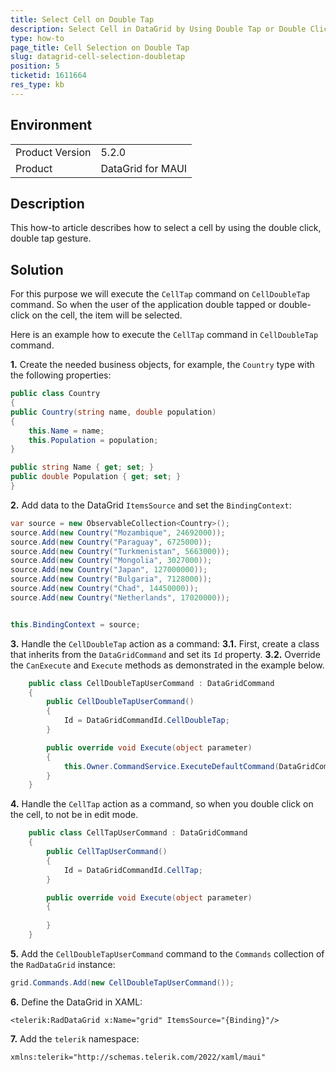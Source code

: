 ```yaml
---
title: Select Cell on Double Tap
description: Select Cell in DataGrid by Using Double Tap or Double Click
type: how-to
page_title: Cell Selection on Double Tap
slug: datagrid-cell-selection-doubletap
position: 5
ticketid: 1611664
res_type: kb
---
```


## Environment
<table>
    <tbody>
        <tr>
            <td>Product Version</td>
            <td>5.2.0</td>
        </tr>
        <tr>
            <td>Product</td>
            <td>DataGrid for MAUI</td>
        </tr>
    </tbody>
</table>


## Description

This how-to article describes how to select a cell by using the double click, double tap gesture. 


## Solution

For this purpose we will execute the `CellTap` command on `CellDoubleTap` command. So when the user of the application double tapped or double-click on the cell, the item will be selected. 

Here is an example how to execute the `CellTap` command in `CellDoubleTap` command.

**1.** Create the needed business objects, for example, the `Country` type with the following properties:

```C#
public class Country
{
public Country(string name, double population)
{
    this.Name = name;
    this.Population = population;
}

public string Name { get; set; }
public double Population { get; set; }
}
```

**2.** Add data to the DataGrid `ItemsSource` and set the `BindingContext`:

```C#
var source = new ObservableCollection<Country>();
source.Add(new Country("Mozambique", 24692000));
source.Add(new Country("Paraguay", 6725000));
source.Add(new Country("Turkmenistan", 5663000));
source.Add(new Country("Mongolia", 3027000));
source.Add(new Country("Japan", 127000000));
source.Add(new Country("Bulgaria", 7128000));
source.Add(new Country("Chad", 14450000));
source.Add(new Country("Netherlands", 17020000));


this.BindingContext = source;
```

**3.** Handle the `CellDoubleTap` action as a command:
   **3.1.** First, create a class that inherits from the `DataGridCommand` and set its `Id` property.
   **3.2.** Override the `CanExecute` and `Execute` methods as demonstrated in the example below.


```C#
    public class CellDoubleTapUserCommand : DataGridCommand
    {
        public CellDoubleTapUserCommand()
        {
            Id = DataGridCommandId.CellDoubleTap;
        }

        public override void Execute(object parameter)
        {
            this.Owner.CommandService.ExecuteDefaultCommand(DataGridCommandId.CellTap, parameter);
        }
    }
```

**4.** Handle the `CellTap` action as a command, so when you double click on the cell, to not be in edit mode.

```C#
    public class CellTapUserCommand : DataGridCommand
    {
        public CellTapUserCommand()
        {
            Id = DataGridCommandId.CellTap;
        }

        public override void Execute(object parameter)
        {
            
        }
    }
```

**5.** Add the `CellDoubleTapUserCommand` command to the `Commands` collection of the `RadDataGrid` instance:

```C#
grid.Commands.Add(new CellDoubleTapUserCommand());
```

**6.** Define the DataGrid in XAML:

```XAML
<telerik:RadDataGrid x:Name="grid" ItemsSource="{Binding}"/>
```

**7.** Add the `telerik` namespace:

```XAML
xmlns:telerik="http://schemas.telerik.com/2022/xaml/maui"
```





